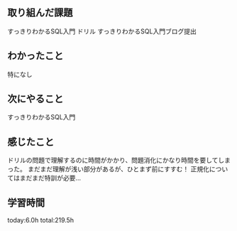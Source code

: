 
## 取り組んだ課題
 すっきりわかるSQL入門
 ドリル
 すっきりわかるSQL入門ブログ提出
## わかったこと
 特になし
## 次にやること
 すっきりわかるSQL入門
## 感じたこと
 ドリルの問題で理解するのに時間がかかり、問題消化にかなり時間を要してしまった。
 まだまだ理解が浅い部分があるが、ひとまず前にすすむ！
 正規化についてはまだまだ特訓が必要...
## 学習時間
 today:6.0h
 total:219.5h